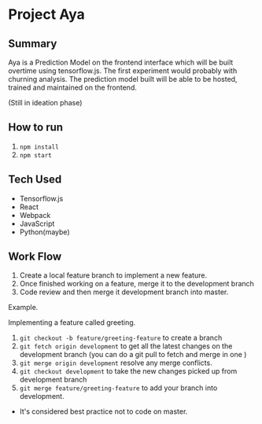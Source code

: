 # Project Aya

## Summary

Aya is a Prediction Model on the frontend interface which will be built overtime using tensorflow.js. The first experiment would probably with churning analysis. The prediction model built will be able to be hosted, trained and maintained on the frontend.

(Still in ideation phase)

## How to run

1. ```npm install```
2. ```npm start```

## Tech Used

* Tensorflow.js
* React
* Webpack
* JavaScript
* Python(maybe)

## Work Flow

1. Create a local feature branch to implement a new feature.
2. Once finished working on a feature, merge it to the development branch
3. Code review and then merge it development branch into master.

Example.

Implementing a feature called greeting.

1. ```git checkout -b feature/greeting-feature``` to create a branch
2. ```git fetch origin development``` to get all the latest changes on the development branch (you can do a git pull to fetch and merge in one )
3. ```git merge origin development``` resolve any merge conflicts.
4. ```git checkout development``` to take the new changes picked up from development branch
5. ```git merge feature/greeting-feature``` to add your branch into development.

* It's considered best practice not to code on master.